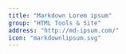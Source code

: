 ```yaml
---
title: "Markdown Lorem ipsum"
group: "HTML Tools & Site"
address: "http://md-ipsum.com/"
icon: "markdownlipsum.svg"
---
```



